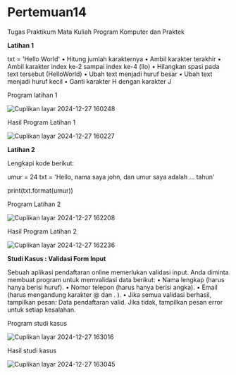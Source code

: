 # Pertemuan14
Tugas Praktikum Mata Kuliah Program Komputer dan Praktek

**Latihan 1**

txt = 'Hello World' • Hitung jumlah karakternya • Ambil karakter terakhir • Ambil karakter index ke-2 sampai index ke-4 (llo) • Hilangkan spasi pada text tersebut (HelloWorld) • Ubah text menjadi huruf besar • Ubah text menjadi huruf kecil • Ganti karakter H dengan karakter J

Program latihan 1 

![Cuplikan layar 2024-12-27 160248](https://github.com/user-attachments/assets/8f36d0e6-32dd-43e1-bd4e-6c4801fbf63d)

Hasil Program Latihan 1

![Cuplikan layar 2024-12-27 160227](https://github.com/user-attachments/assets/cac3fa8d-c456-4ff8-a58a-d013c3e17324)

**Latihan 2**

Lengkapi kode berikut:

umur = 24 txt = 'Hello, nama saya john, dan umur saya adalah ... tahun'

print(txt.format(umur))

Program Latihan 2 

![Cuplikan layar 2024-12-27 162208](https://github.com/user-attachments/assets/e7b3f430-86c5-4bce-9d6d-e46676f6d61f)

Hasil Program Latihan 2

![Cuplikan layar 2024-12-27 162236](https://github.com/user-attachments/assets/252ea000-b197-447c-b538-245db6882cec)

**Studi Kasus : Validasi Form Input**

Sebuah aplikasi pendaftaran online memerlukan validasi input. Anda diminta membuat program untuk memvalidasi data berikut: • Nama lengkap (harus hanya berisi huruf). • Nomor telepon (harus hanya berisi angka). • Email (harus mengandung karakter @ dan . ). • Jika semua validasi berhasil, tampilkan pesan: Data pendaftaran valid. Jika tidak, tampilkan pesan error untuk setiap kesalahan.

Program studi kasus 

![Cuplikan layar 2024-12-27 163016](https://github.com/user-attachments/assets/4004642a-5d55-4b0b-8022-1a32c75a6e88)

Hasil studi kasus

![Cuplikan layar 2024-12-27 163045](https://github.com/user-attachments/assets/4a45998e-5c85-49ad-8d98-ca5185bff747)


